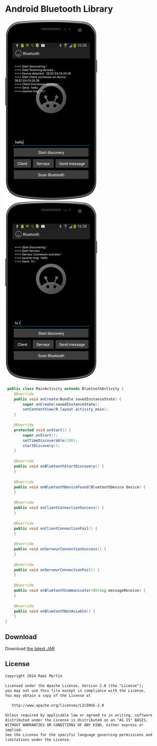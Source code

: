 Android Bluetooth Library
=====================

![ScreenShot](nexus_client.png)![ScreenShot](nexus_server.png)


```java
 public class MainActivity extends BluetoothActivity {
    @Override
    public void onCreate(Bundle savedInstanceState) {
        super.onCreate(savedInstanceState);
        setContentView(R.layout.activity_main);
    }

    @Override
    protected void onStart() {
        super.onStart();
        setTimeDiscoverable(200);
        startDiscovery();
    }

    @Override
    public void onBluetoothStartDiscovery() {
    }

    @Override
    public void onBluetoothDeviceFound(BluetoothDevice device) {
    }

    @Override
    public void onClientConnectionSuccess() {
    }

    @Override
    public void onClientConnectionFail() {
    }

    @Override
    public void onServeurConnectionSuccess() {
    }

    @Override
    public void onServeurConnectionFail() {
    }

    @Override
    public void onBluetoothCommunicator(String messageReceive) {
    }

    @Override
    public void onBluetoothNotAviable() {
    }
}
```

Download
--------

Download [the latest JAR][2]

License
-------

    Copyright 2014 Rami Martin

    Licensed under the Apache License, Version 2.0 (the "License");
    you may not use this file except in compliance with the License.
    You may obtain a copy of the License at

       http://www.apache.org/licenses/LICENSE-2.0

    Unless required by applicable law or agreed to in writing, software
    distributed under the License is distributed on an "AS IS" BASIS,
    WITHOUT WARRANTIES OR CONDITIONS OF ANY KIND, either express or implied.
    See the License for the specific language governing permissions and
    limitations under the License.
    
    
[2]: https://github.com/arissa34/Bluetooth-Library/blob/master/Bluetooth/Bluetooth_lib/jar/Bluetooth_library_v1.0.0.jar
